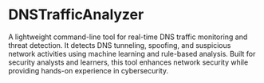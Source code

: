 # DNSTrafficAnalyzer
A lightweight command-line tool for real-time DNS traffic monitoring and threat detection. It detects DNS tunneling, spoofing, and suspicious network activities using machine learning and rule-based analysis. Built for security analysts and learners, this tool enhances network security while providing hands-on experience in cybersecurity.
